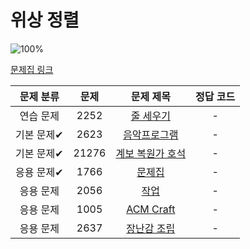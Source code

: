 # 위상 정렬

![100%](https://progress-bar.xyz/0/?scale=7&title=progress&width=500&color=babaca&suffix=/7)

[문제집 링크](https://www.acmicpc.net/workbook/view/9738)

| 문제 분류 | 문제 | 문제 제목 | 정답 코드 |
| :--: | :--: | :--: | :--: |
| 연습 문제 | 2252 | [줄 세우기](https://www.acmicpc.net/problem/2252) | - |
| 기본 문제✔ | 2623 | [음악프로그램](https://www.acmicpc.net/problem/2623) | - |
| 기본 문제✔ | 21276 | [계보 복원가 호석](https://www.acmicpc.net/problem/21276) | - |
| 응용 문제✔ | 1766 | [문제집](https://www.acmicpc.net/problem/1766) | - |
| 응용 문제 | 2056 | [작업](https://www.acmicpc.net/problem/2056) | - |
| 응용 문제 | 1005 | [ACM Craft](https://www.acmicpc.net/problem/1005) | - |
| 응용 문제 | 2637 | [장난감 조립](https://www.acmicpc.net/problem/2637) | - |
